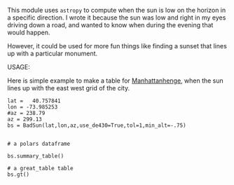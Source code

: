 

This module uses `astropy` to compute when the sun is low on the horizon in a specific direction. I wrote it because the sun was low and right in my eyes driving down a road, and wanted to know when during the evening that would happen.

However, it could be used for more fun things like finding a sunset that lines up with a particular monument.

USAGE:

Here is simple example to make a table for [Manhattanhenge](https://www.amnh.org/research/hayden-planetarium/manhattanhenge), when the sun lines up with the east west grid of the city.

```{python}
lat =   40.757841
lon = -73.985253
#az = 238.79
az = 299.13
bs = BadSun(lat,lon,az,use_de430=True,tol=1,min_alt=-.75)


# a polars dataframe 

bs.summary_table()

# a great_table table
bs.gt()

```

